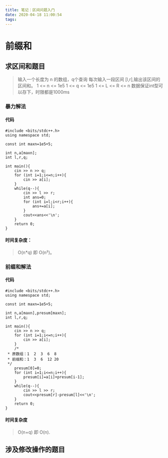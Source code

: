 ```yaml
---
title: 笔记：区间问题入门
date: 2020-04-18 11:00:54
tags:
---
```

# 前缀和
## 求区间和题目
> 输入一个长度为 n 的数组，q个查询
> 每次输入一段区间 [l,r],输出该区间的区间和。
> 1 <= n <= 1e5
> 1 <= q <= 1e5
> 1 <= L <= R <= n
> 数据保证int型可以存下，时限都是1000ms

### 暴力解法
#### 代码
```
#include <bits/stdc++.h>
using namespace std;

const int maxn=1e5+5;

int n,a[maxn];
int l,r,q;

int main(){
    cin >> n >> q;
    for (int i=1;i<=n;i++){
        cin >> a[i];
    }
    while(q--){
        cin >> l >> r;
        int ans=0;
        for (int i=l;i<r;i++){
            ans+=a[i];
        }
        cout<<ans<<'\n';
    }
    return 0;
}
```
#### 时间复杂度：
> O(n*q) 即 O(n²)。

### 前缀和解法
#### 代码
```
#include <bits/stdc++.h>
using namespace std;

const int maxn=1e5+5;

int n,a[maxn],presum[maxn];
int l,r,q;

int main(){
    cin >> n >> q;
    for (int i=1;i<=n;i++){
        cin >> a[i];
    }
    /*
 * 原数组：1  2  3  6  8
 * 前缀和：1  3  6  12 20
 */
    presum[0]=0;
    for (int i=1;i<=n;i++){
        presum[i]=a[i]+presum[i-1];
    }
    while(q--){
        cin >> l >> r;
        cout<<presum[r]-presum[l]<<'\n';
    }
    return 0;
}
```
#### 时间复杂度
> O(n+q) 即 O(n).

## 涉及修改操作的题目
### 
#### 
#### 

